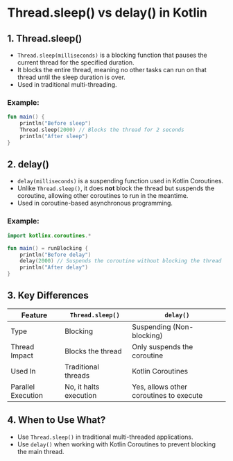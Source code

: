 # Thread.sleep() vs delay() in Kotlin

## 1. Thread.sleep()
- `Thread.sleep(milliseconds)` is a blocking function that pauses the current thread for the specified duration.
- It blocks the entire thread, meaning no other tasks can run on that thread until the sleep duration is over.
- Used in traditional multi-threading.

### Example:
```kotlin
fun main() {
    println("Before sleep")
    Thread.sleep(2000) // Blocks the thread for 2 seconds
    println("After sleep")
}
```

## 2. delay()
- `delay(milliseconds)` is a suspending function used in Kotlin Coroutines.
- Unlike `Thread.sleep()`, it does **not** block the thread but suspends the coroutine, allowing other coroutines to run in the meantime.
- Used in coroutine-based asynchronous programming.

### Example:
```kotlin
import kotlinx.coroutines.*

fun main() = runBlocking {
    println("Before delay")
    delay(2000) // Suspends the coroutine without blocking the thread
    println("After delay")
}
```

## 3. Key Differences

| Feature         | `Thread.sleep()` | `delay()` |
|----------------|----------------|-----------|
| Type          | Blocking | Suspending (Non-blocking) |
| Thread Impact | Blocks the thread | Only suspends the coroutine |
| Used In      | Traditional threads | Kotlin Coroutines |
| Parallel Execution | No, it halts execution | Yes, allows other coroutines to execute |

## 4. When to Use What?
- Use `Thread.sleep()` in traditional multi-threaded applications.
- Use `delay()` when working with Kotlin Coroutines to prevent blocking the main thread.
